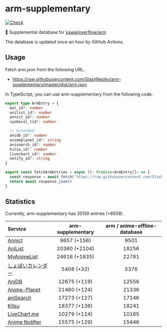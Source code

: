 # arm-supplementary

[![Check](https://github.com/SlashNephy/arm-supplementary/actions/workflows/check-node.yml/badge.svg)](https://github.com/SlashNephy/arm-supplementary/actions/workflows/check-node.yml)

💊 Supplemental database for [kawaiioverflow/arm](https://github.com/kawaiioverflow/arm)

The database is updated once an hour by GitHub Actions.

## Usage

Fetch arm.json from the following URL.

- https://raw.githubusercontent.com/SlashNephy/arm-supplementary/master/dist/arm.json

In TypeScript, you can use arm-supplementary from the following code.

```TypeScript
export type ArmEntry = {
  mal_id?: number
  anilist_id?: number
  annict_id?: number
  syobocal_tid?: number

  // extended
  anidb_id?: number
  animeplanet_id?: string
  anisearch_id?: number
  kitsu_id?: number
  livechart_id?: number
  notify_id?: string
}

export const fetchArmEntries = async (): Promise<ArmEntry[]> => {
  const response = await fetch('https://raw.githubusercontent.com/SlashNephy/arm-supplementary/master/dist/arm.json')
  return await response.json()
}
```

## Statistics

Currently, arm-supplementary has 35159 entries (+8558).

| Service                                     | arm-supplementary | arm / anime-offline-database |
| :------------------------------------------ | :---------------: | :--------------------------: |
| [Annict](https://annict.com)                |    9657 (+156)    |             9501             |
| [AniList](https://anilist.co)               |   20360 (+2104)   |            18256             |
| [MyAnimeList](https://myanimelist.net)      |   24616 (+1835)   |            22781             |
| [しょぼいカレンダー](https://cal.syoboi.jp) |    5408 (+32)     |             5376             |
| [AniDB](https://anidb.net)                  |   12675 (+119)    |            12556             |
| [Anime-Planet](https://anime-planet.com)    |   21460 (+124)    |            21336             |
| [aniSearch](https://anisearch.com)          |   17273 (+127)    |            17146             |
| [Kitsu](https://kitsu.io)                   |   18377 (+136)    |            18241             |
| [LiveChart.me](https://livechart.me)        |   10279 (+114)    |            10165             |
| [Anime Notifier](https://notify.moe)        |   15575 (+129)    |            15446             |
